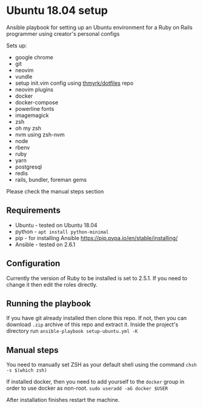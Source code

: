 # Ubuntu 18.04 setup
Ansible playbook for setting up an Ubuntu environment for a Ruby on Rails programmer using creator's personal configs

Sets up:
* google chrome
* git
* neovim
* vundle
* setup init.vim config using [thmyrk/dotfiles](https://github.com/thmyrk/dotfiles) repo
* neovim plugins
* docker
* docker-compose
* powerline fonts
* imagemagick
* zsh
* oh my zsh
* nvm using zsh-nvm
* node
* rbenv
* ruby
* yarn
* postgresql
* redis
* rails, bundler, foreman gems

Please check the manual steps section

## Requirements
* Ubuntu - tested on Ubuntu 18.04
* python - `apt install python-minimal`
* pip - for installing Ansible https://pip.pypa.io/en/stable/installing/
* Ansible - tested on 2.6.1

## Configuration
Currently the version of Ruby to be installed is set to 2.5.1. If you need to change it then edit the roles directly.

## Running the playbook
If you have git already installed then clone this repo. If not, then you can download `.zip` archive of this repo and extract it. Inside the project's directory run `ansible-playbook setup-ubuntu.yml -K`

## Manual steps
You need to manually set ZSH as your default shell using the command
`chsh -s $(which zsh)`

If installed docker, then you need to add yourself to the `docker` group in order to use docker as non-root. `sudo useradd -aG docker $USER`

After installation finishes restart the machine.
